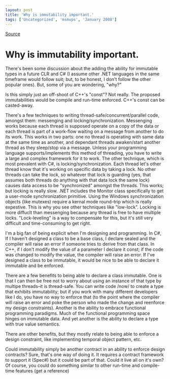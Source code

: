 ```yaml
---
layout: post
title: 'Why is immutability important.'
tags: ['Uncategorized', 'msmvps', 'January 2008']
---
```

[Source](http://blogs.msmvps.com/peterritchie/2008/01/07/why-is-immutability-important/ "Permalink to Why is immutability important.")

# Why is immutability important.

There's been some discussion about the adding the ability for immutable types in a future CLR and C# (I assume other .NET languages in the same timeframe would follow suit; but, to be honest, I don't follow the other popular ones). But, some of you are wondering, "why?"

Is this simply just an off-shoot of C++'s "const"? Not really. The proposed immutabilities would be compile and run-time enforced. C++'s const can be casted-away.

There's a few techniques to writing thread-safe/concurrent/parallel code, amongst them: messenging and locking/synchronization. Messenging works because each thread is supposed operate on a copy of the data or each thread is part of a work-flow waiting on a message from another to do its work. This works in two parts: one no thread is operating with same data at the same time as another, and dependant threads awaken/start another thread as they sleep/stop via a message. Unless your programming language supports/implements this method of threading, you have to write a large and complex framework for it to work. The other technique, which is most prevalent with C#, is locking/synchronization. Each thread let's other thread know that it's working on specific data by taking a lock. No other threads can take the lock, so whatever that lock is guarding (yes, that assumes both threads do anything with that data lock the same lock) causes data access to be "synchronized" amongst the threads. This works; but locking is really slow. .NET includes the Monitor class specifically to get a user-mode synchronization primitive. Using the Windows synchronization objects (like mutexes) require a kernal mode round-trip which is really expestive. This is why you see other techniques like "low-lock". Locking is more diffuclt than messenging because any thread is free to have multiple locks. "Lock-leveling" is a way to compensate for this, but it's still very difficult and time-consuming to get right.

I'm a big fan of being explicit when I'm designing and programming. In C#, If I haven't designed a class to be a base class, I declare sealed and the compiler will raise an error if someone tries to derive from that class. In C++, if I don't modify the value of a parameter I declare it const; if the code was changed to modify the value, the compiler will raise an error. If I've designed a class to be immutable, it would be nice to be able to declare it immutable and be enforced.

There are a few benefits to being able to declare a class immutable. One is that I can then be free not to worry about using an instance of that type by multipe threads–it is thread-safe. You can write code /now/ to create a type that exhibits immutability; but if you work with many different developers like I do, you have no way to enforce that (to the point where the compiler will raise an error and poke the person who made the change and reenforce my design constraints). Another is the ability to embrace functional programming paradigms. Much of the functional programming space hinges on immutable data. And yet another is the ability to declare a type with true value semantics. 

There are other benefits, but they mostly relate to being able to enforce a design constraint, like implementing temporal object pattern, etc.

Could immutability simply be another contract in an ability to enforce design contracts? Sure, that's one way of doing it. It requires a contract framework to support it (Spec#) but it could be part of that. Could it live all on it's own? Of course, you could do something similar to other run-time and compile-time features (get a reference)


